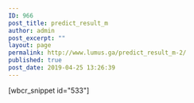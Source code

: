 ```yaml
---
ID: 966
post_title: predict_result_m
author: admin
post_excerpt: ""
layout: page
permalink: http://www.lumus.ga/predict_result_m-2/
published: true
post_date: 2019-04-25 13:26:39
---
```

[wbcr_snippet id="533"]